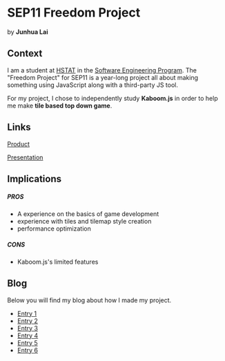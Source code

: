 # SEP11 Freedom Project
by **Junhua Lai**

## Context
I am a student at [HSTAT](https://www.hstat.org/) in the [Software Engineering Program](https://hstatsep.github.io/). The "Freedom Project" for SEP11 is a year-long project all about making something using JavaScript along with a third-party JS tool.

For my project, I chose to independently study **Kaboom.js** in order to help me make **tile based top down game**.

## Links

[Product](https://github.com/junhual8136/sep11-freedom-project/tree/main/game)

[Presentation](junhual8136.github.io/projects/game/index.html)

## Implications
##### PROS
* A experience on the basics of game development
* experience with tiles and tilemap style creation
* performance optimization 
##### CONS
* Kaboom.js's limited features 


## Blog
Below you will find my blog about how I made my project.

* [Entry 1](blog/entry01.md)
* [Entry 2](blog/entry02.md)
* [Entry 3](blog/entry03.md)
* [Entry 4](blog/entry04.md)
* [Entry 5](blog/entry05.md)
* [Entry 6](blog/entry06.md)
